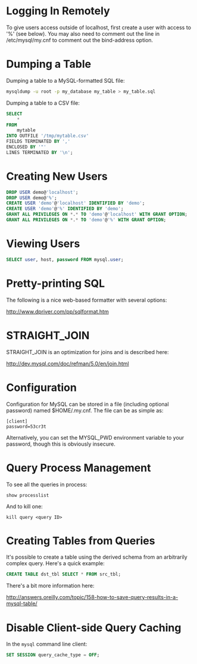 Logging In Remotely
====

To give users access outside of localhost, first create a user with access to '%' (see below). You may also need to comment out the line in /etc/mysql/my.cnf to comment out the bind-address option.

Dumping a Table
====

Dumping a table to a MySQL-formatted SQL file:

```bash
mysqldump -u root -p my_database my_table > my_table.sql
```

Dumping a table to a CSV file:

```sql
SELECT
    *
FROM
    mytable
INTO OUTFILE '/tmp/mytable.csv'
FIELDS TERMINATED BY ','
ENCLOSED BY '"'
LINES TERMINATED BY '\n';
```

Creating New Users
====

```sql
DROP USER demo@'localhost';
DROP USER demo@'%';
CREATE USER 'demo'@'localhost' IDENTIFIED BY 'demo';
CREATE USER 'demo'@'%' IDENTIFIED BY 'demo';
GRANT ALL PRIVILEGES ON *.* TO 'demo'@'localhost' WITH GRANT OPTION;
GRANT ALL PRIVILEGES ON *.* TO 'demo'@'%' WITH GRANT OPTION;
```

Viewing Users
====

```sql
SELECT user, host, password FROM mysql.user;
```

Pretty-printing SQL
====

The following is a nice web-based formatter with several options:

http://www.dpriver.com/pp/sqlformat.htm

STRAIGHT_JOIN
====

STRAIGHT_JOIN is an optimization for joins and is described here:

http://dev.mysql.com/doc/refman/5.0/en/join.html

Configuration
====

Configuration for MySQL can be stored in a file (including optional password) named $HOME/.my.cnf. The file can be as simple as:

    [client]
    password=53cr3t

Alternatively, you can set the MYSQL_PWD environment variable to your password, though this is obviously insecure.

Query Process Management
====

To see all the queries in process:

    show processlist

And to kill one:

    kill query <query ID>

Creating Tables from Queries
====

It's possible to create a table using the derived schema from an arbitrarily complex query. Here's a quick example:

```sql
CREATE TABLE dst_tbl SELECT * FROM src_tbl;
```

There's a bit more information here:

http://answers.oreilly.com/topic/158-how-to-save-query-results-in-a-mysql-table/

Disable Client-side Query Caching
====

In the `mysql` command line client:

```sql
SET SESSION query_cache_type = OFF;
```

